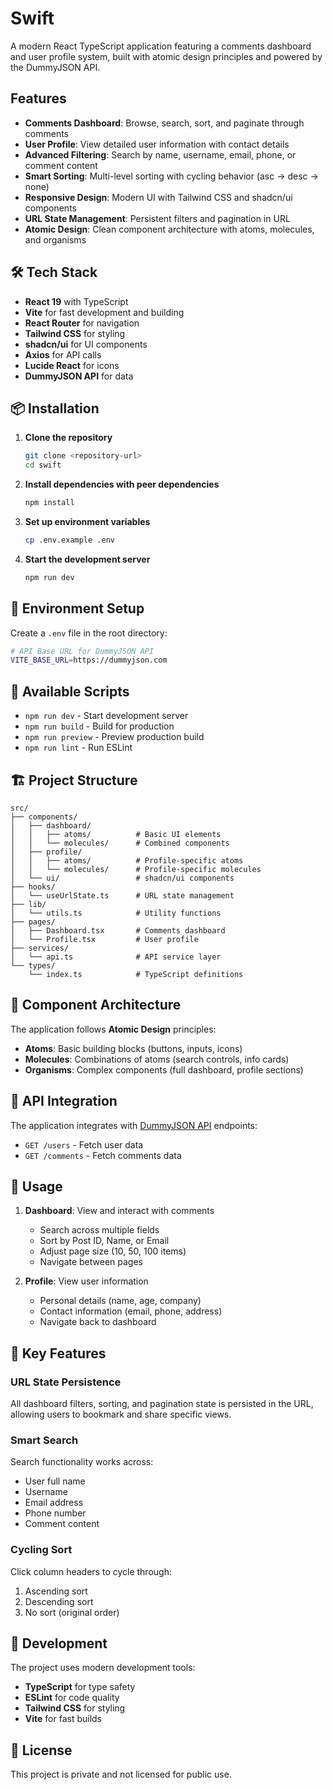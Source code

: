 # Swift

A modern React TypeScript application featuring a comments dashboard and user profile system, built with atomic design principles and powered by the DummyJSON API.

## Features

- **Comments Dashboard**: Browse, search, sort, and paginate through comments
- **User Profile**: View detailed user information with contact details
- **Advanced Filtering**: Search by name, username, email, phone, or comment content
- **Smart Sorting**: Multi-level sorting with cycling behavior (asc → desc → none)
- **Responsive Design**: Modern UI with Tailwind CSS and shadcn/ui components
- **URL State Management**: Persistent filters and pagination in URL
- **Atomic Design**: Clean component architecture with atoms, molecules, and organisms

## 🛠️ Tech Stack

- **React 19** with TypeScript
- **Vite** for fast development and building
- **React Router** for navigation
- **Tailwind CSS** for styling
- **shadcn/ui** for UI components
- **Axios** for API calls
- **Lucide React** for icons
- **DummyJSON API** for data

## 📦 Installation

1. **Clone the repository**
   ```bash
   git clone <repository-url>
   cd swift
   ```

2. **Install dependencies with peer dependencies**
   ```bash
   npm install
   ```

3. **Set up environment variables**
   ```bash
   cp .env.example .env
   ```

4. **Start the development server**
   ```bash
   npm run dev
   ```

## 🔧 Environment Setup

Create a `.env` file in the root directory:

```bash
# API Base URL for DummyJSON API
VITE_BASE_URL=https://dummyjson.com
```

## 📝 Available Scripts

- `npm run dev` - Start development server
- `npm run build` - Build for production
- `npm run preview` - Preview production build
- `npm run lint` - Run ESLint

## 🏗️ Project Structure

```
src/
├── components/
│   ├── dashboard/
│   │   ├── atoms/          # Basic UI elements
│   │   └── molecules/      # Combined components
│   ├── profile/
│   │   ├── atoms/          # Profile-specific atoms
│   │   └── molecules/      # Profile-specific molecules
│   └── ui/                 # shadcn/ui components
├── hooks/
│   └── useUrlState.ts      # URL state management
├── lib/
│   └── utils.ts            # Utility functions
├── pages/
│   ├── Dashboard.tsx       # Comments dashboard
│   └── Profile.tsx         # User profile
├── services/
│   └── api.ts              # API service layer
└── types/
    └── index.ts            # TypeScript definitions
```

## 🎨 Component Architecture

The application follows **Atomic Design** principles:

- **Atoms**: Basic building blocks (buttons, inputs, icons)
- **Molecules**: Combinations of atoms (search controls, info cards)
- **Organisms**: Complex components (full dashboard, profile sections)

## 🔗 API Integration

The application integrates with [DummyJSON API](https://dummyjson.com) endpoints:

- `GET /users` - Fetch user data
- `GET /comments` - Fetch comments data

## 🚦 Usage

1. **Dashboard**: View and interact with comments
   - Search across multiple fields
   - Sort by Post ID, Name, or Email
   - Adjust page size (10, 50, 100 items)
   - Navigate between pages

2. **Profile**: View user information
   - Personal details (name, age, company)
   - Contact information (email, phone, address)
   - Navigate back to dashboard

## 🎯 Key Features

### URL State Persistence
All dashboard filters, sorting, and pagination state is persisted in the URL, allowing users to bookmark and share specific views.

### Smart Search
Search functionality works across:
- User full name
- Username
- Email address
- Phone number
- Comment content

### Cycling Sort
Click column headers to cycle through:
1. Ascending sort
2. Descending sort
3. No sort (original order)

## 🔧 Development

The project uses modern development tools:

- **TypeScript** for type safety
- **ESLint** for code quality
- **Tailwind CSS** for styling
- **Vite** for fast builds

## 📄 License

This project is private and not licensed for public use.
